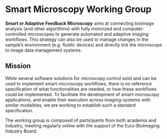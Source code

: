 # Smart Microscopy Working Group

**Smart or Adaptive Feedback Microscopy** aims at connecting bioimage analysis (and other algorithms) with fully motorized and computer-controlled microscopes to generate automated and adaptive imaging workflows. This strategy can also be used to manage changes in the sample’s environment (e.g. fluidic devices) and directly link the microscope to image data management systems.

## Mission

While several software solutions for microscopy control exist and can be used to implement smart-microscopy workflows, there is no reference specification of what functionalities are needed, or how these workflows could be implemented. To facilitate the development of smart-microscopy applications, and enable their execution across imaging-systems with similar modalities, we are working to establish such a standard specification.

The working group is composed of participants from both academia and industry, meeting regularly online with the support of the Euro-BioImaging Industry Board.

```{tableofcontents}
```
